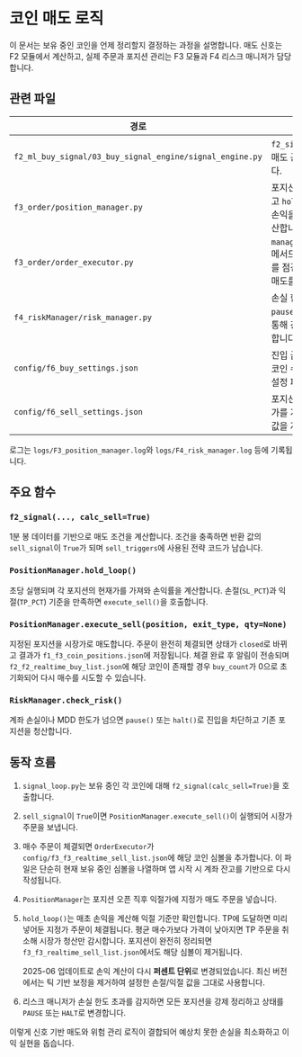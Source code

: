 # 코인 매도 로직

이 문서는 보유 중인 코인을 언제 정리할지 결정하는 과정을 설명합니다.
매도 신호는 F2 모듈에서 계산하고, 실제 주문과 포지션 관리는
F3 모듈과 F4 리스크 매니저가 담당합니다.

## 관련 파일

| 경로 | 설명 |
| --- | --- |
| `f2_ml_buy_signal/03_buy_signal_engine/signal_engine.py` | `f2_signal()` 함수가 매도 공식을 평가합니다. |
| `f3_order/position_manager.py` | 포지션 정보를 저장하고 `hold_loop()`에서 손익을 주기적으로 계산합니다. |
| `f3_order/order_executor.py` | `manage_positions()` 메서드로 포지션 상태를 점검하고 필요 시 매도를 실행합니다. |
| `f4_riskManager/risk_manager.py` | 손실 한도 초과 시 `pause()`나 `halt()`를 통해 강제 청산을 수행합니다. |
| `config/f6_buy_settings.json` | 진입 금액과 동시 보유 코인 수 등을 지정하는 설정 파일입니다. |
| `config/f6_sell_settings.json` | 포지션이 열릴 때 익절가를 계산하는 `TP_PCT` 값을 저장합니다. |

로그는 `logs/F3_position_manager.log`와 `logs/F4_risk_manager.log` 등에 기록됩니다.

## 주요 함수

### `f2_signal(..., calc_sell=True)`
1분 봉 데이터를 기반으로 매도 조건을 계산합니다.
조건을 충족하면 반환 값의 `sell_signal`이 `True`가 되며
`sell_triggers`에 사용된 전략 코드가 남습니다.

### `PositionManager.hold_loop()`
초당 실행되며 각 포지션의 현재가를 가져와 손익률을 계산합니다.
손절(`SL_PCT`)과 익절(`TP_PCT`) 기준을 만족하면
`execute_sell()`을 호출합니다.

### `PositionManager.execute_sell(position, exit_type, qty=None)`
지정된 포지션을 시장가로 매도합니다.
주문이 완전히 체결되면 상태가 `closed`로 바뀌고 결과가 `f1_f3_coin_positions.json`에 저장됩니다.
체결 완료 후 알림이 전송되며 `f2_f2_realtime_buy_list.json`에 해당 코인이 존재할 경우 `buy_count`가 0으로 초기화되어 다시 매수를 시도할 수 있습니다.

### `RiskManager.check_risk()`
계좌 손실이나 MDD 한도가 넘으면 `pause()` 또는 `halt()`로 진입을 차단하고
기존 포지션을 청산합니다.

## 동작 흐름

1. `signal_loop.py`는 보유 중인 각 코인에 대해 `f2_signal(calc_sell=True)`을 호출합니다.
2. `sell_signal`이 `True`이면 `PositionManager.execute_sell()`이 실행되어 시장가 주문을 보냅니다.
3. 매수 주문이 체결되면 `OrderExecutor`가 `config/f3_f3_realtime_sell_list.json`에
   해당 코인 심볼을 추가합니다. 이 파일은 단순히 현재 보유 중인 심볼을
   나열하며 앱 시작 시 계좌 잔고를 기반으로 다시 작성됩니다.
4. `PositionManager`는 포지션 오픈 직후 익절가에 지정가 매도 주문을 넣습니다.
5. `hold_loop()`는 매초 손익을 계산해 익절 기준만 확인합니다. TP에 도달하면
   미리 넣어둔 지정가 주문이 체결됩니다. 평균 매수가보다 가격이 낮아지면 TP
   주문을 취소해 시장가 청산만 감시합니다.
   포지션이 완전히 정리되면 `f3_f3_realtime_sell_list.json`에서도 해당 심볼이
   제거됩니다.
   
   2025-06 업데이트로 손익 계산이 다시 **퍼센트 단위**로 변경되었습니다.
   최신 버전에서는 틱 기반 보정을 제거하여 설정한 손절/익절 값을 그대로 사용합니다.
6. 리스크 매니저가 손실 한도 초과를 감지하면 모든 포지션을 강제 정리하고
   상태를 `PAUSE` 또는 `HALT`로 변경합니다.

이렇게 신호 기반 매도와 위험 관리 로직이 결합되어
예상치 못한 손실을 최소화하고 이익 실현을 돕습니다.
